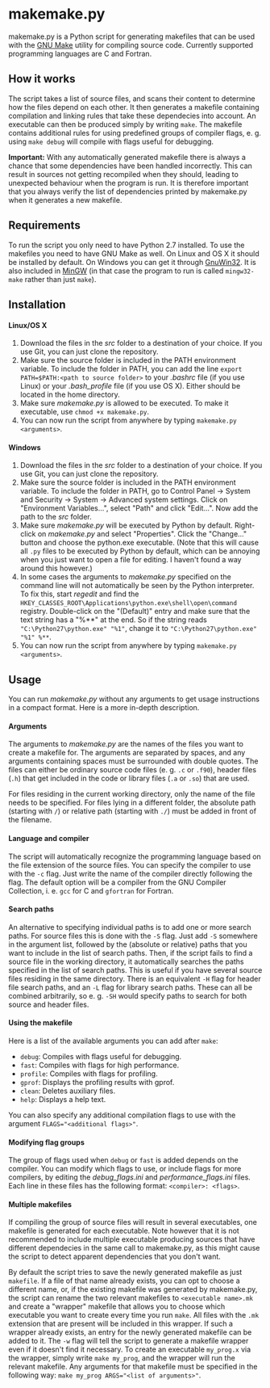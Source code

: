 # makemake.py
makemake.py is a Python script for generating makefiles that can be used with the [GNU Make](https://www.gnu.org/software/make/) utility for compiling source code. Currently supported programming languages are C and Fortran.
## How it works
The script takes a list of source files, and scans their content to determine how the files depend on each other. It then generates a makefile containing compilation and linking rules that take these dependecies into account. An executable can then be produced simply by writing `make`. The makefile contains additional rules for using predefined groups of compiler flags, e. g. using `make debug` will compile with flags useful for debugging.

**Important:** With any automatically generated makefile there is always a chance that some dependencies have been handled incorrectly. This can result in sources not getting recompiled when they should, leading to unexpected behaviour when the program is run. It is therefore important that you always verify the list of dependencies printed by makemake.py when it generates a new makefile.

## Requirements
To run the script you only need to have Python 2.7 installed. To use the makefiles you need to have GNU Make as well. On Linux and OS X it should be installed by default. On Windows you can get it through [GnuWin32](http://gnuwin32.sourceforge.net/packages/make.htm). It is also included in [MinGW](http://www.mingw.org/) (in that case the program to run is called `mingw32-make` rather than just `make`).

## Installation
#### Linux/OS X
1. Download the files in the *src* folder to a destination of your choice. If you use Git, you can just clone the repository.
2. Make sure the source folder is included in the PATH environment variable. To include the folder in PATH, you can add the line `export PATH=$PATH:<path to source folder>` to your *.bashrc* file (if you use Linux) or your *.bash_profile* file (if you use OS X). Either should be located in the home directory.
3. Make sure *makemake.py* is allowed to be executed. To make it executable, use `chmod +x makemake.py`.
4. You can now run the script from anywhere by typing `makemake.py <arguments>`.

#### Windows
1. Download the files in the *src* folder to a destination of your choice. If you use Git, you can just clone the repository.
2. Make sure the source folder is included in the PATH environment variable. To include the folder in PATH, go to Control Panel -> System and Security -> System -> Advanced system settings. Click on "Environment Variables...", select "Path" and click "Edit...". Now add the path to the *src* folder.
3. Make sure *makemake.py* will be executed by Python by default. Right-click on *makemake.py* and select "Properties". Click the "Change..." button and choose the python.exe executable. (Note that this will cause all `.py` files to be executed by Python by default, which can be annoying when you just want to open a file for editing. I haven't found a way around this however.)
4. In some cases the arguments to *makemake.py* specified on the command line will not automatically be seen by the Python interpreter. To fix this, start *regedit* and find the `HKEY_CLASSES_ROOT\Applications\python.exe\shell\open\command` registry. Double-click on the "(Default)" entry and make sure that the text string has a "%**" at the end. So if the string reads `"C:\Python27\python.exe" "%1"`, change it to `"C:\Python27\python.exe" "%1" %**`.
5. You can now run the script from anywhere by typing `makemake.py <arguments>`.

## Usage
You can run *makemake.py* without any arguments to get usage instructions in a compact format. Here is a more in-depth description.
#### Arguments
The arguments to *makemake.py* are the names of the files you want to create a makefile for. The arguments are separated by spaces, and any arguments containing spaces must be surrounded with double quotes. The files can either be ordinary source code files (e. g. `.c` or `.f90`), header files (`.h`) that get included in the code or library files (`.a` or `.so`) that are used.

For files residing in the current working directory, only the name of the file needs to be specified. For files lying in a different folder, the absolute path (starting with `/`) or relative path (starting with `./`) must be added in front of the filename.

#### Language and compiler
The script will automatically recognize the programming language based on the file extension of the source files. You can specify the compiler to use with the `-c` flag. Just write the name of the compiler directly following the flag. The default option will be a compiler from the GNU Compiler Collection, i. e. `gcc` for C and `gfortran` for Fortran.

#### Search paths
An alternative to specifying individual paths is to add one or more search paths. For source files this is done with the `-S` flag. Just add `-S` somewhere in the argument list, followed by the (absolute or relative) paths that you want to include in the list of search paths. Then, if the script fails to find a source file in the working directory, it automatically searches the paths specified in the list of search paths. This is useful if you have several source files residing in the same directory. There is an equivalent `-H` flag for header file search paths, and an `-L` flag for library search paths. These can all be combined arbitrarily, so e. g. `-SH` would specify paths to search for both source and header files.

#### Using the makefile
Here is a list of the available arguments you can add after `make`:
- `debug`:   Compiles with flags useful for debugging.
- `fast`:    Compiles with flags for high performance.
- `profile`: Compiles with flags for profiling.
- `gprof`:   Displays the profiling results with gprof.
- `clean`:   Deletes auxiliary files.
- `help`:    Displays a help text.

You can also specify any additional compilation flags to use with the argument `FLAGS="<additional flags>"`.

#### Modifying flag groups
The group of flags used when `debug` or `fast` is added depends on the compiler. You can modify which flags to use, or include flags for more compilers, by editing the *debug_flags.ini* and *performance_flags.ini* files. Each line in these files has the following format: `<compiler>: <flags>`.

#### Multiple makefiles
If compiling the group of source files will result in several executables, one makefile is generated for each executable. Note however that it is not recommended to include multiple executable producing sources that have different dependecies in the same call to makemake.py, as this might cause the script to detect apparent dependencies that you don't want.

By default the script tries to save the newly generated makefile as just `makefile`. If a file of that name already exists, you can opt to choose a different name, or, if the existing makefile was generated by makemake.py, the script can rename the two relevant makefiles to `<executable name>.mk` and create a "wrapper" makefile that allows you to choose which executable you want to create every time you run `make`. All files with the `.mk` extension that are present will be included in this wrapper. If such a wrapper already exists, an entry for the newly generated makefile can be added to it. The `-w` flag will tell the script to generate a makefile wrapper even if it doesn't find it necessary. To create an executable `my_prog.x` via the wrapper, simply write `make my_prog`, and the wrapper will run the relevant makefile. Any arguments for that makefile must be specified in the following way: `make my_prog ARGS="<list of arguments>"`.
